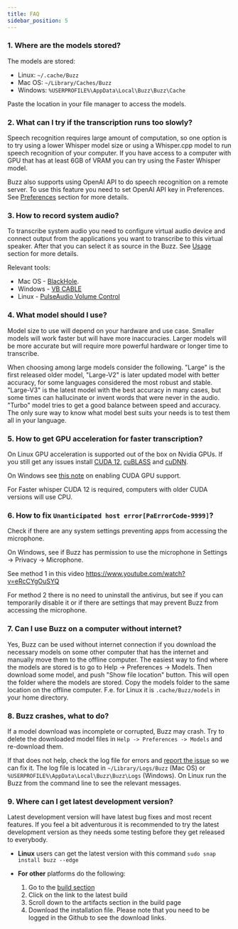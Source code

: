 ```yaml
---
title: FAQ
sidebar_position: 5
---
```


### 1. Where are the models stored?

The models are stored:

- Linux: `~/.cache/Buzz`
- Mac OS: `~/Library/Caches/Buzz`
- Windows: `%USERPROFILE%\AppData\Local\Buzz\Buzz\Cache`

Paste the location in your file manager to access the models.

### 2. What can I try if the transcription runs too slowly?

Speech recognition requires large amount of computation, so one option is to try using a lower Whisper model size or using a Whisper.cpp model to run speech recognition of your computer. If you have access to a computer with GPU that has at least 6GB of VRAM you can try using the Faster Whisper model.

Buzz also supports using OpenAI API to do speech recognition on a remote server. To use this feature you need to set OpenAI API key in Preferences. See [Preferences](https://chidiwilliams.github.io/buzz/docs/preferences) section for more details.

### 3. How to record system audio?

To transcribe system audio you need to configure virtual audio device and connect output from the applications you want to transcribe to this virtual speaker. After that you can select it as source in the Buzz. See [Usage](https://chidiwilliams.github.io/buzz/docs/usage/live_recording) section for more details.

Relevant tools:

- Mac OS - [BlackHole](https://github.com/ExistentialAudio/BlackHole).
- Windows - [VB CABLE](https://vb-audio.com/Cable/)
- Linux - [PulseAudio Volume Control](https://wiki.ubuntu.com/record_system_sound)

### 4. What model should I use?

Model size to use will depend on your hardware and use case. Smaller models will work faster but will have more inaccuracies. Larger models will be more accurate but will require more powerful hardware or longer time to transcribe.

When choosing among large models consider the following. "Large" is the first released older model, "Large-V2" is later updated model with better accuracy, for some languages considered the most robust and stable. "Large-V3" is the latest model with the best accuracy in many cases, but some times can hallucinate or invent words that were never in the audio. "Turbo" model tries to get a good balance between speed and accuracy. The only sure way to know what model best suits your needs is to test them all in your language.

### 5. How to get GPU acceleration for faster transcription?

On Linux GPU acceleration is supported out of the box on Nvidia GPUs. If you still get any issues install [CUDA 12](https://developer.nvidia.com/cuda-downloads), [cuBLASS](https://developer.nvidia.com/cublas) and [cuDNN](https://developer.nvidia.com/cudnn).

On Windows see [this note](https://github.com/chidiwilliams/buzz/blob/main/CONTRIBUTING.md#gpu-support) on enabling CUDA GPU support.

For Faster whisper CUDA 12 is required, computers with older CUDA versions will use CPU.

### 6. How to fix `Unanticipated host error[PaErrorCode-9999]`?

Check if there are any system settings preventing apps from accessing the microphone.

On Windows, see if Buzz has permission to use the microphone in Settings -> Privacy -> Microphone.

See method 1 in this video https://www.youtube.com/watch?v=eRcCYgOuSYQ

For method 2 there is no need to uninstall the antivirus, but see if you can temporarily disable it or if there are settings that may prevent Buzz from accessing the microphone.

### 7. Can I use Buzz on a computer without internet?

Yes, Buzz can be used without internet connection if you download the necessary models on some other computer that has the internet and manually move them to the offline computer. The easiest way to find where the models are stored is to go to Help -> Preferences -> Models. Then download some model, and push "Show file location" button. This will open the folder where the models are stored. Copy the models folder to the same location on the offline computer. F.e. for Linux it is `.cache/Buzz/models` in your home directory.

### 8. Buzz crashes, what to do?

If a model download was incomplete or corrupted, Buzz may crash. Try to delete the downloaded model files in `Help -> Preferences -> Models` and re-download them.

If that does not help, check the log file for errors and [report the issue](https://github.com/chidiwilliams/buzz/issues) so we can fix it. The log file is located in `~/Library/Logs/Buzz` (Mac OS) or `%USERPROFILE%\AppData\Local\Buzz\Buzz\Logs` (Windows). On Linux run the Buzz from the command line to see the relevant messages.

### 9. Where can I get latest development version?

Latest development version will have latest bug fixes and most recent features. If you feel a bit adventurous it is recommended to try the latest development version as they needs some testing before they get released to everybody.

- **Linux** users can get the latest version with this command `sudo snap install buzz --edge`

- **For other** platforms do the following:
  1. Go to the [build section](https://github.com/chidiwilliams/buzz/actions/workflows/ci.yml?query=branch%3Amain)
  2. Click on the link to the latest build
  3. Scroll down to the artifacts section in the build page
  4. Download the installation file. Please note that you need to be logged in the Github to see the download links.
